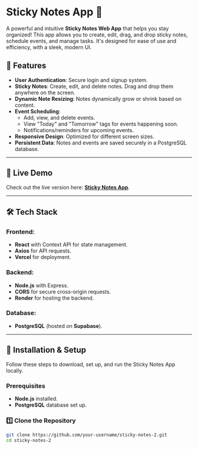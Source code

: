 # Sticky Notes App 📝

A powerful and intuitive **Sticky Notes Web App** that helps you stay organized! This app allows you to create, edit, drag, and drop sticky notes, schedule events, and manage tasks. It's designed for ease of use and efficiency, with a sleek, modern UI.

## 🌟 Features

- **User Authentication**: Secure login and signup system.
- **Sticky Notes**: Create, edit, and delete notes. Drag and drop them anywhere on the screen.
- **Dynamic Note Resizing**: Notes dynamically grow or shrink based on content.
- **Event Scheduling**:
  - Add, view, and delete events.
  - View "Today" and "Tomorrow" tags for events happening soon.
  - Notifications/reminders for upcoming events.
- **Responsive Design**: Optimized for different screen sizes.
- **Persistent Data**: Notes and events are saved securely in a PostgreSQL database.

---

## 🚀 Live Demo

Check out the live version here: **[Sticky Notes App](https://sticky-notes-2-ten.vercel.app)**.

---

## 🛠️ Tech Stack

### Frontend:
- **React** with Context API for state management.
- **Axios** for API requests.
- **Vercel** for deployment.

### Backend:
- **Node.js** with Express.
- **CORS** for secure cross-origin requests.
- **Render** for hosting the backend.

### Database:
- **PostgreSQL** (hosted on **Supabase**).

---

## 🔧 Installation & Setup

Follow these steps to download, set up, and run the Sticky Notes App locally.

### Prerequisites

- **Node.js** installed.
- **PostgreSQL** database set up.

### 1️⃣ Clone the Repository

```bash
git clone https://github.com/your-username/sticky-notes-2.git
cd sticky-notes-2









